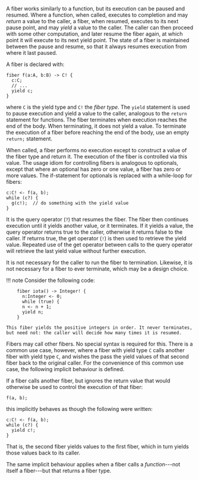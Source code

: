 A fiber works similarly to a function, but its execution can be paused and resumed. Where a function, when called, executes to completion and may *return* a value to the caller, a fiber, when resumed, executes to its next pause point, and may *yield* a value to the caller. The caller can then proceed with some other computation, and later resume the fiber again, at which point it will execute to its next yield point. The state of a fiber is maintained between the pause and resume, so that it always resumes execution from where it last paused.

A fiber is declared with:

    fiber f(a:A, b:B) -> C! {
      c:C;
      // ...
      yield c;
    }

where `C` is the yield type and `C!` the *fiber type*. The `yield` statement is used to pause execution and yield a value to the caller, analogous to the `return` statement for functions. The fiber terminates when execution reaches the end of the body. When terminating, it does not yield a value. To terminate the execution of a fiber before reaching the end of the body, use an empty `return;` statement.

When called, a fiber performs no execution except to construct a value of the fiber type and return it. The execution of the fiber is controlled via this value. The usage idiom for controlling fibers is analogous to optionals, except that where an optional has zero or one value, a fiber has zero or more values. The if-statement for optionals is replaced with a while-loop for fibers:

    c:C! <- f(a, b);
    while (c?) {
      g(c!);  // do something with the yield value
    }

It is the query operator (`?`) that resumes the fiber. The fiber then continues execution until it yields another value, or it terminates. If it yields a value, the query operator returns true to the caller, otherwise it returns false to the caller. If returns true, the get operator (`!`) is then used to retrieve the yield value. Repeated use of the get operator between calls to the query operator will retrieve the last yield value without further execution.

It is not necessary for the caller to run the fiber to termination. Likewise, it is not necessary for a fiber to ever terminate, which may be a design choice.

!!! note
    Consider the following code:

        fiber iota() -> Integer! {
          n:Integer <- 0;
          while (true) {
          n <- n + 1;
          yield n;
        }

    This fiber yields the positive integers in order. It never terminates, but need not: the caller will decide how many times it is resumed.

Fibers may call other fibers. No special syntax is required for this. There is a common use case, however, where a fiber with yield type `C` calls another fiber with yield type `C`, and wishes the pass the yield values of that second fiber back to the original caller. For the convenience of this common use case, the following implicit behaviour is defined.

If a fiber calls another fiber, but ignores the return value that would otherwise be used to control the execution of that fiber:

    f(a, b);

this implicitly behaves as though the following were written:

    c:C! <- f(a, b);
    while (c?) {
      yield c!;
    }

That is, the second fiber yields values to the first fiber, which in turn yields those values back to its caller.

The same implicit behaviour applies when a fiber calls a *function*---not itself a fiber---but that returns a fiber type.
